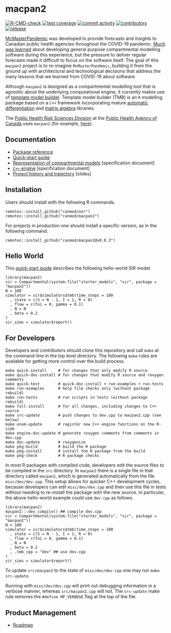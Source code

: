 # macpan2

<!-- badges: start -->
[![R-CMD-check](https://github.com/canmod/macpan2/actions/workflows/R-CMD-check.yaml/badge.svg)](https://github.com/canmod/macpan2/actions/workflows/R-CMD-check.yaml)
[![test coverage](https://byob.yarr.is/canmod/macpan2/coverage)](https://github.com/canmod/macpan2/actions/workflows/test-coverage.yaml)
[![commit activity](https://img.shields.io/github/commit-activity/m/canmod/macpan2)](https://github.com/canmod/macpan2/commits)
[![contributors](https://img.shields.io/github/contributors/canmod/macpan2)](https://github.com/canmod/macpan2/graphs/contributors)
[![release](https://img.shields.io/github/v/release/canmod/macpan2?include_prereleases)](https://github.com/canmod/macpan2/releases/latest)

[McMasterPandemic](https://github.com/mac-theobio/McMasterPandemic) was developed to provide forecasts and insights to Canadian public health agencies throughout the COVID-19 pandemic. [Much was learned](https://canmod.github.io/macpan-book/index.html#vision-and-direction) about developing general purpose compartmental modelling software during this experience, but the pressure to deliver regular forecasts made it difficult to focus on the software itself. The goal of this `macpan2` project is to re-imagine `McMasterPandemic`, building it from the ground up with architectural and technological decisions that address the many lessons that we learned from COVID-19 about software.

Although `macpan2` is designed as a compartmental modelling tool that is agnostic about the underlying computational engine, it currently makes use of [template model builder](https://github.com/kaskr/adcomp). Template model builder (TMB) is an `R` modelling package based on a `C++` framework incorporating mature [automatic differentiation](https://cppad.readthedocs.io/en/latest/user_guide.html) and [matrix algebra](http://eigen.tuxfamily.org/index.php?title=Main_Page) libraries.

The [Public Health Risk Sciences Division](https://github.com/phac-nml-phrsd) at the [Public Health Agency of Canada](https://www.canada.ca/en/public-health.html) uses `macpan2` (for example, [here](https://github.com/phac-nml-phrsd/EPACmodel)).

## Documentation

* [Package reference](https://canmod.github.io/macpan2/)
* [Quick-start guide](https://canmod.github.io/macpan2/articles/quickstart)
* [Representation of compartmental models](https://canmod.github.io/macpan2/articles/model_definitions) [specification document]
* [`C++` engine](https://canmod.github.io/macpan2/articles/cpp_side) [specification document]
* [Project history and trajectory](https://canmod.net/misc/macpan2_presentation) [slides]

## Installation

Users should install with the following R commands.

```
remotes::install_github("canmod/oor")
remotes::install_github("canmod/macpan2")
```

For projects in production one should install a specific version, as in the following command.
```
remotes::install_github("canmod/macpan2@v0.0.3")
```

## Hello World

This [quick-start guide](https://canmod.github.io/macpan2/articles/quickstart) describes the following hello-world SIR model.

```
library(macpan2)
sir = Compartmental(system.file("starter_models", "sir", package = "macpan2"))
N = 100
simulator = sir$simulators$tmb(time_steps = 100
  , state = c(S = N - 1, I = 1, R = 0)
  , flow = c(foi = 0, gamma = 0.1)
  , N = N
  , beta = 0.2
)
sir_sims = simulator$report()
```

## For Developers

Developers and contributors should clone this repository and call `make` at the command-line in the top level directory. The following `make` rules are available for getting more control over the build process.

```
make quick-install     # for changes that only modify R source
make quick-doc-install # for changes that modify R source and roxygen comments
make quick-test        # quick-doc-install + run-examples + run-tests
make run-examples      # help file checks only (without package rebuild)
make run-tests         # run scripts in tests (without package rebuild)
make full-install      # for all changes, including changes to C++ source
make src-update        # push changes to dev.cpp to macpan2.cpp (see below)
make enum-update       # register new C++ engine functions on the R-side
make engine-doc-update # generate roxygen comments from comments in dev.cpp
make doc-update        # roxygenize
make pkg-build         # build the R package
make pkg-install       # install the R package from the build
make pkg-check         # R package checks
```

In most R packages with compiled code, developers edit the source files to be compiled in the `src` directory. In `macpan2` there is a single file in that directory called `macpan2`, which is generated automatically from the file `misc/dev/dev.cpp`. This setup allows for quicker C++ development cycles, because developers can edit `misc/dev/dev.cpp` and then use this file in tests without needing to re-install the package with the new source. In particular, the above hello-world example could use `dev.cpp` as follows.

```
library(macpan2)
macpan2:::dev_compile() ## compile dev.cpp
sir = Compartmental(system.file("starter_models", "sir", package = "macpan2"))
N = 100
simulator = sir$simulators$tmb(time_steps = 100
  , state = c(S = N - 1, I = 1, R = 0)
  , flow = c(foi = 0, gamma = 0.1)
  , N = N
  , beta = 0.2
  , .tmb_cpp = "dev" ## use dev.cpp
)
sir_sims = simulator$report()
```

To update `src/macpan2` to the state of `misc/dev/dev.cpp` one may run `make src-update`.

Running with `misc/dev/dev.cpp` will print out debugging information in a verbose manner, whereas `src/macpan2.cpp` will not. The `src-update` make rule removes the `#define MP_VERBOSE` flag at the top of the file. 

## Product Management

* [Roadmap](https://github.com/orgs/canmod/projects/2)

